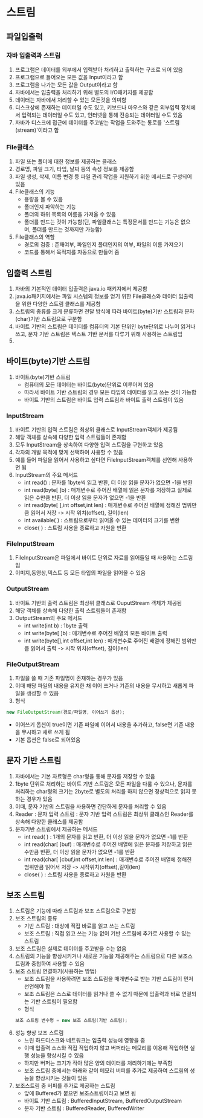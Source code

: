 # 스트림

## 파일입출력

### 자바 입출력과 스트림

1. 프로그램은 데이터를 외부에서 입력받아 처리하고 출력하는 구조로 되어 있음
2. 프로그램으로 들어오는 모든 값을 Input이라고 함
3. 프로그램을 나가는 모든 값을 Output이라고 함
4. 자바에서는 입출력을 처리하기 위해 별도의 I/O패키지를 제공함
5. 데이터는 자바에서 처리할 수 있는 모든것을 의미함
6. 디스크상에 존재하는 데이터일 수도 있고, 키보드나 마우스와 같은 외부입력 장치에서 입력되는 데이터일 수도 있고, 인터넷을 통해 전송되는 데이터일 수도 있음
7. 자바가 디스크에 접근에 데이터를 주고받는 작업을 도와주는 통로를 '스트림(stream)'이라고 함

### File클래스

1. 파일 또는 폴더에 대한 정보를 제공하는 클래스
2. 경로명, 파일 크기, 타입, 날짜 등의 속성 정보를 제공함
3. 파일 생성, 삭제, 이름 변경 등 파일 관리 작업을 지원하기 위한 메서드로 구성되어 있음
4. File클래스의 기능
    - 용량을 볼 수 있음
    - 폴더인지 파악하는 기능
    - 폴더의 하위 목록의 이름을 가져올 수 있음
    - 폴더를 만드는 것이 가능함(단, 파일클래스는 특정문서를 만드는 기능은 없으며, 폴더를 만드는 것까지만 가능함)
5. File클래스의 역할
    - 경로의 검증 : 존재여부, 파일인지 폴더인지의 여부, 파일의 이름 가져오기
    - 코드를 통해서 목적지를 자동으로 만들어 줌

## 입출력 스트림

1. 자바의 기본적인 데이터 입출력은 java.io 패키지에서 제공함
2. java.io패키지에서는 파일 시스템의 정보를 얻기 위한 File클래스와 데이터 입출력을 위한 다양한 스트림 클래스를 제공함
3. 스트림의 종류를 크게 분류하면 전달 방식에 따라 바이트(byte)기반 스트림과 문자(char)기반 스트림으로 구분함
4. 바이트 기반의 스트림은 데이터를 컴퓨터의 기본 단위인 byte단위로 나누어 읽거나 쓰고,
문자 기반 스트림은 텍스트 기반 문서를 다루기 위해 사용하는 스트림임
5. 

## 바이트(byte)기반 스트림

1. 바이트(byte)기반 스트림
    - 컴퓨터의 모든 데이터는 바이트(byte)단위로 이루어져 있음
    - 따라서 바이트 기반 스트림의 경우 모든 타입의 데이터를 읽고 쓰는 것이 가능함
    - 바이트 기반의 스트림은 바이트 입력 스트림과 바이트 출력 스트림이 있음

### InputStream
1. 바이트 기반의 입력 스트림은 최상위 클래스로 InputStream객체가 제공됨
2. 해당 객체를 상속해 다양한 입력 스트림들이 존재함
3. 모두 InputStream을 상속하여 다양한 입력 스트림을 구현하고 있음
4. 각자의 개발 목적에 맞게 선택하여 사용할 수 있음
5. 예를 들어 파일을 읽어서 사용하고 싶다면 FileInputStream객체를 선언해 사용하면 됨
6. InputStream의 주요 메서드
    - int read() : 문자를 1byte씩 읽고 반환, 더 이상 읽을 문자가 없으면 -1을 반환
    - int read(byte[ ]b) : 매개변수로 주어진 배열에 읽은 문자를 저장하고 실제로 읽은 수만큼 반환, 더 이상 읽을 문자가 없으면 -1을 반환
    - int read(byte[ ],int offset,int len) : 매개변수로 주어진 배열에 정해진 범위만큼 읽어서 저장 -> 시작 위치(offset), 길이(len)
    - int available( ) : 스트림으로부터 읽어올 수 있는 데이터의 크기를 변환
    - close( ) : 스트림 사용을 종료하고 자원을 반환

### FileInputStream

1. FileInputStream은 파일에서 바이트 단위로 자료를 읽어들일 때 사용하는 스트림임
2. 이미지,동영상,텍스트 등 모든 타입의 파일을 읽어올 수 있음

### OutputStream

1. 바이트 기반의 출력 스트림은 최상위 클래스로 OuputStream 객체가 제공됨
2. 해당 객체를 상속해 다양한 출력 스트림들이 존재함
3. OutputStream의 주요 메서드
    - int write(int b) : 1byte 출력
    - int write(byte[ ]b) : 매개변수로 주어진 배열의 모든 바이트 출력
    - int write(byte[],int offset,int len) : 매개변수로 주어진 배열에 정해진 범위만큼 읽어서 출력 -> 시작 위치(offset), 길이(len)

### FileOutputStream

1. 파일을 쓸 때 기존 파일명이 존재하는 경우가 있음
2. 이때 해당 파일의 내용을 유지한 채 이어 쓰거나 기존의 내용을 무시하고 새롭게 파일을 생성할 수 있음
3. 형식
```java
new FileOutputStream(경로/파일명, 이어쓰기 옵션);
```
- 이어쓰기 옵션이 true이면 기존 파일에 이어서 내용을 추가하고, false면 기존 내용을 무시하고 새로 쓰게 됨
- 기본 옵션은 false로 되어있음

## 문자 기반 스트림

1. 자바에서는 기본 자료형은 char형을 통해 문자를 저장할 수 있음
2. 1byte 단위로 처리하는 바이트 기반 스트림은 모든 파일을 다룰 수 있으나, 문자를 처리하는 char형의 크기는 2byte로 별도의 처리를 하지 않으면 정상적으로 읽지 못하는 경우가 있음
3. 이때, 문자 기반의 스트림을 사용하면 간단하게 문자를 처리할 수 있음
4. Reader : 문자 입력 스트림 : 문자 기반 입력 스트림은 최상위 클래스인 Reader를 상속해 다양한 클래스를 제공함
5. 문자기반 스트림에서 제공하는 메서드
    - int read( ) : 1개의 문자를 읽고 반환, 더 이상 읽을 문자가 없으면 -1를 반환
    - int read(char[ ]buf) : 매개변수로 주어진 배열에 읽은 문자를 저장하고 읽은 수만큼 반환, 더 이상 읽을 문자가 없으면 -1를 반환
    - int read(char[ ]cbuf,int offset,int len) : 매개변수로 주어진 배열에 정해진 범위만큼 읽어서 저장 -> 시작위치(offset),길이(len)
    - close( ) : 스트림 사용을 종료하고 자원을 반환

## 보조 스트림

1. 스트림은 기능에 따라 스트림과 보조 스트림으로 구분함
2. 보조 스트림의 종류
    - 기반 스트림 : 대상에 직접 바료를 읽고 쓰는 스트림
    - 보조 스트림 : 직접 읽고 쓰는 기능 없이 기반 스트림에 추가로 사용할 수 있는 스트림
3. 보조 스트림은 실제로 데이터를 주고받을 수는 없음
4. 스트림의 기능을 향상시키거나 새로운 기능을 제공해주는 스트림으로 다른 보조스트림과 중첩하여 사용할 수 있음
5. 보조 스트림 연결하기(사용하는 방법)
    - 보조 스트림을 사용하려면 보조 스트림을 매개변수로 받는 기반 스트림이 먼저 선언해야 함
    - 보조 스트림은 스스로 데이터를 읽거나 쓸 수 없기 때문에 입출력과 바로 연결되는 기반 스트림이 필요함
    - 형식
    ```java
    보조 스트림 변수명 = new 보조 스트림(기반 스트림);
    ```
6. 성능 향상 보조 스트림
    - 느린 하드디스크와 네트워크는 입출력 성능에 영향을 줌
    - 이때 입출력 소스와 직접 작업하지 않고 버퍼라는 메모리를 이용해 작업하면 실행 성능을 향상시킬 수 있음
    - 하지만 버퍼는 크기가 작아 많은 양의 데이터를 처리하기에는 부족함
    - 보조 스트림 중에서는 아래와 같이 메모리 버퍼를 추가로 제공하여 스트림의 성능을 향상시키는 것들이 있음
7. 보조스트림 중 버퍼를 추가로 제공하는 스트림
    - 앞에 Buffered가 붙으면 보조스트림이라고 보면 됨
    - 바이트 기반 스트림 : BufferedInputStream, BufferedOutputStream
    - 문자 기반 스트림 : BufferedReader, BufferedWriter
